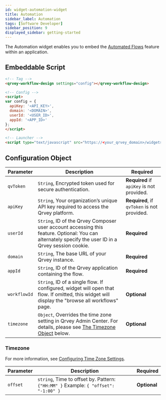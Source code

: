```yaml
---
id: widget-automation-widget
title: Automation
sidebar_label: Automation
tags: [Software Developer]
sidebar_position: 9
displayed_sidebar: getting-started
---
```


The Automation widget enables you to embed the [Automated Flows](../../../composer/09-Automation/overview-of-automation.md) feature within an application.

## Embeddable Script

```html
<!-- Tag -->
<qrvey-workflow-design settings="config"></qrvey-workflow-design>

<!-- Config -->
<script>
var config = {
  apiKey: '<API_KEY>',
  domain: '<DOMAIN>',
  userId: '<USER_ID>',
  appId: '<APP_ID>'
};
</script>

<!-- Launcher -->
<script type="text/javascript" src="https://<your_qrvey_domain>/widgets-launcher/app.js"></script>
```

## Configuration Object

| **Parameter** | **Description** | **Required** |
| --- | --- | --- |
| `qvToken` | `String`, Encrypted token used for secure authentication. | **Required** if `apiKey` is not provided. |
| `apiKey` | `String`, Your organization’s unique API key required to access the Qrvey platform. | **Required**, if `qvToken` is not provided. |
| `userId` | `String`, ID of the Qrvey Composer user account accessing this feature. Optional: You can alternately specify the user ID in a Qrvey session cookie. | **Required**  |
| `domain` | `String`, The base URL of your Qrvey instance. | **Required** | 
| `appId` | `String`, ID of the Qrvey application containing the flow.| **Required** |
| `workflowId` | `String`, ID of a single flow. If configured, widget will open that flow. If omitted, this widget will display the "browse all workflows" page. | **Optional** |
| `timezone` | `Object`, Overrides the time zone setting in Qrvey Admin Center. For details, please see [The Timezone Object](#timezone) below.  | **Optional** | 

### Timezone

For more information, see [Configuring Time Zone Settings](../../10-Timezone%20Settings/timezone-support.md).

| **Parameter** | **Description** | **Required** |
| --- | --- | --- |
| `offset` | `string`, Time to offset by. Pattern: `{"HH:MM" }` Example: `{ "offset": "-1:00" }`   | **Optional** | 